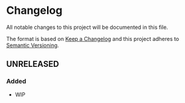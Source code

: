 # Changelog

All notable changes to this project will be documented in this file.

The format is based on [Keep a Changelog][keepachangelog] and this project adheres to [Semantic Versioning][semver].

## UNRELEASED

### Added

- WIP

[keepachangelog]:https://keepachangelog.com/en/1.0.0/
[semver]:https://semver.org/spec/v2.0.0.html
